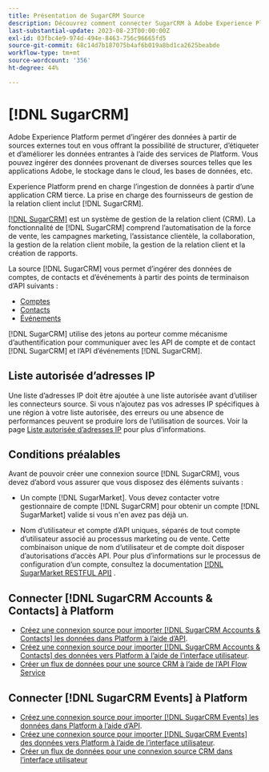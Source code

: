 ```yaml
---
title: Présentation de SugarCRM Source
description: Découvrez comment connecter SugarCRM à Adobe Experience Platform à l’aide d’API ou de l’interface utilisateur.
last-substantial-update: 2023-08-23T00:00:00Z
exl-id: 03fbc4e9-974d-494e-8463-756c96665fd5
source-git-commit: 68c14d7b187075b4af6b019a8bd1ca2625beabde
workflow-type: tm+mt
source-wordcount: '356'
ht-degree: 44%

---
```


# [!DNL SugarCRM]

Adobe Experience Platform permet d’ingérer des données à partir de sources externes tout en vous offrant la possibilité de structurer, d’étiqueter et d’améliorer les données entrantes à l’aide des services de Platform. Vous pouvez ingérer des données provenant de diverses sources telles que les applications Adobe, le stockage dans le cloud, les bases de données, etc.

Experience Platform prend en charge l’ingestion de données à partir d’une application CRM tierce. La prise en charge des fournisseurs de gestion de la relation client inclut [!DNL SugarCRM].

[[!DNL SugarCRM]](https://www.sugarcrm.com/) est un système de gestion de la relation client (CRM). La fonctionnalité de [!DNL SugarCRM] comprend l’automatisation de la force de vente, les campagnes marketing, l’assistance clientèle, la collaboration, la gestion de la relation client mobile, la gestion de la relation client et la création de rapports.

La source [!DNL SugarCRM] vous permet d’ingérer des données de comptes, de contacts et d’événements à partir des points de terminaison d’API suivants :

* [Comptes](https://market.apidocs.sugarcrm.com/#b0aeb0cd-80ea-4688-8474-54e4873f32f3)
* [Contacts](https://market.apidocs.sugarcrm.com/#308c5025-9478-4de3-8a41-1fc3cff1d8d1)
* [Événements](https://market.apidocs.sugarcrm.com/#516ec3b1-8e70-43d4-8bf2-38a2ae74c0a5)

[!DNL SugarCRM] utilise des jetons au porteur comme mécanisme d’authentification pour communiquer avec les API de compte et de contact [!DNL SugarCRM] et l’API d’événements [!DNL SugarCRM].

## Liste autorisée d’adresses IP

Une liste d’adresses IP doit être ajoutée à une liste autorisée avant d’utiliser les connecteurs source. Si vous n’ajoutez pas vos adresses IP spécifiques à une région à votre liste autorisée, des erreurs ou une absence de performances peuvent se produire lors de l’utilisation de sources. Voir la page [Liste autorisée d’adresses IP](../../ip-address-allow-list.md) pour plus d’informations.

## Conditions préalables

Avant de pouvoir créer une connexion source [!DNL SugarCRM], vous devez d’abord vous assurer que vous disposez des éléments suivants :

* Un compte [!DNL SugarMarket]. Vous devez contacter votre gestionnaire de compte [!DNL SugarCRM] pour obtenir un compte [!DNL SugarMarket] valide si vous n&#39;en avez pas déjà un.

* Nom d’utilisateur et compte d’API uniques, séparés de tout compte d’utilisateur associé au processus marketing ou de vente. Cette combinaison unique de nom d’utilisateur et de compte doit disposer d’autorisations d’accès API. Pour plus d’informations sur le processus de configuration d’un compte, consultez la documentation [[!DNL SugarMarket RESTFUL API]](https://market.apidocs.sugarcrm.com/#intro) .

## Connecter [!DNL SugarCRM Accounts & Contacts] à Platform

* [Créez une connexion source pour importer [!DNL SugarCRM Accounts & Contacts] les données dans Platform à l’aide d’API](../../tutorials/api/create/crm/sugarcrm-accounts-contacts.md).
* [Créez une connexion source pour importer [!DNL SugarCRM Accounts & Contacts] des données vers Platform à l’aide de l’interface utilisateur](../../tutorials/ui/create/crm/sugarcrm-accounts-contacts.md).
* [Créer un flux de données pour une source CRM à l’aide de l’API Flow Service](../../tutorials/api/collect/crm.md)


## Connecter [!DNL SugarCRM Events] à Platform

* [Créez une connexion source pour importer [!DNL SugarCRM Events] les données dans Platform à l’aide d’API](../../tutorials/ui/create/crm/sugarcrm-events.md).
* [Créez une connexion source pour importer [!DNL SugarCRM Events] des données vers Platform à l’aide de l’interface utilisateur](../../tutorials/ui/create/crm/sugarcrm-events.md).
* [Créer un flux de données pour une connexion source CRM dans l’interface utilisateur](../../tutorials/ui/dataflow/crm.md)
